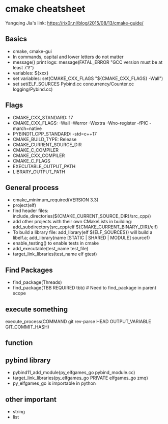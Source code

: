 # cmake cheatsheet

Yangqing Jia's link: https://rix0r.nl/blog/2015/08/13/cmake-guide/

## Basics
- cmake, cmake-gui
- In commands, capital and lower letters do not matter
- message() print logs: message(FATAL_ERROR "GCC version must be at least 7.1!")
- variables: ${xxx}
- set variables: set(CMAKE_CXX_FLAGS "${CMAKE_CXX_FLAGS} -Wall")
- set set(ELF_SOURCES Pybind.cc concurrency/Counter.cc logging/Pybind.cc)

## Flags
- CMAKE_CXX_STANDARD: 17
- CMAKE_CXX_FLAGS: -Wall -Werror -Wextra -Wno-register -fPIC -march=native
- PYBIND11_CPP_STANDARD: -std=c++17
- CMAKE_BUILD_TYPE: Release
- CMAKE_CURRENT_SOURCE_DIR
- CMAKE_C_COMPILER
- CMAKE_CXX_COMPILER
- CMAKE_C_FLAGS
- EXECUTABLE_OUTPUT_PATH
- LIBRARY_OUTPUT_PATH

## General process
- cmake_minimum_required(VERSION 3.3)
- project(elf)
- find header files: include_directories(${CMAKE_CURRENT_SOURCE_DIR}/src_cpp/)
- add other projects with their own CMakeLists in building: add_subdirectory(src_cpp/elf ${CMAKE_CURRENT_BINARY_DIR}/elf)
- To build a library file: add_library(elf ${ELF_SOURCES}) will build a libelf.a; add_library(name [STATIC | SHARED | MODULE] source1)
- enable_testing() to enable tests in cmake
- add_executable(test_name test_file)
- target_link_libraries(test_name elf gtest)

## Find Packages
- find_package(Threads)
- find_package(TBB REQUIRED tbb)  # Need to find_package in parent scope


## execute something
execute_process(COMMAND git rev-parse HEAD OUTPUT_VARIABLE GIT_COMMIT_HASH)

## function

## pybind library
- pybind11_add_module(py_elfgames_go pybind_module.cc)
- target_link_libraries(py_elfgames_go PRIVATE elfgames_go zmq)
- py_elfgames_go is importable in python

## other important
- string
- list